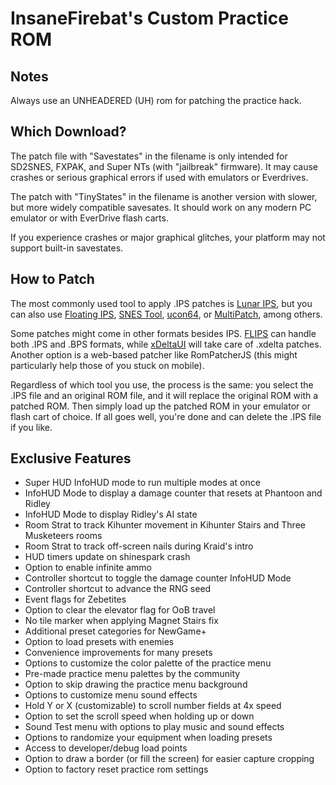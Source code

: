 # InsaneFirebat's Custom Practice ROM

## Notes

Always use an UNHEADERED (UH) rom for patching the practice hack.

## Which Download?

The patch file with "Savestates" in the filename is only intended for SD2SNES, FXPAK, and Super NTs (with "jailbreak" firmware). It may cause crashes or serious graphical errors if used with emulators or Everdrives.

The patch with "TinyStates" in the filename is another version with slower, but more widely compatible savesates. It should work on any modern PC emulator or with EverDrive flash carts.

If you experience crashes or major graphical glitches, your platform may not support built-in savestates.

## How to Patch

The most commonly used tool to apply .IPS patches is [Lunar IPS](http://fusoya.eludevisibility.org/lips/), but you can also use [Floating IPS](https://www.romhacking.net/utilities/1040/), [SNES Tool](http://www.romhacking.net/utilities/18/), [ucon64](http://ucon64.sourceforge.net/), or [MultiPatch](http://projects.sappharad.com/tools/multipatch.html), among others.

Some patches might come in other formats besides IPS. [FLIPS](https://www.romhacking.net/utilities/1040/) can handle both .IPS and .BPS formats, while [xDeltaUI](https://www.romhacking.net/utilities/598/) will take care of .xdelta patches. Another option is a web-based patcher like RomPatcherJS (this might particularly help those of you stuck on mobile).

Regardless of which tool you use, the process is the same: you select the .IPS file and an original ROM file, and it will replace the original ROM with a patched ROM. Then simply load up the patched ROM in your emulator or flash cart of choice. If all goes well, you're done and can delete the .IPS file if you like.

## Exclusive Features

* Super HUD InfoHUD mode to run multiple modes at once
* InfoHUD Mode to display a damage counter that resets at Phantoon and Ridley
* InfoHUD Mode to display Ridley's AI state
* Room Strat to track Kihunter movement in Kihunter Stairs and Three Musketeers rooms
* Room Strat to track off-screen nails during Kraid's intro
* HUD timers update on shinespark crash
* Option to enable infinite ammo
* Controller shortcut to toggle the damage counter InfoHUD Mode
* Controller shortcut to advance the RNG seed
* Event flags for Zebetites
* Option to clear the elevator flag for OoB travel
* No tile marker when applying Magnet Stairs fix
* Additional preset categories for NewGame+
* Option to load presets with enemies
* Convenience improvements for many presets
* Options to customize the color palette of the practice menu
* Pre-made practice menu palettes by the community
* Option to skip drawing the practice menu background
* Options to customize menu sound effects
* Hold Y or X (customizable) to scroll number fields at 4x speed
* Option to set the scroll speed when holding up or down
* Sound Test menu with options to play music and sound effects
* Options to randomize your equipment when loading presets
* Access to developer/debug load points
* Option to draw a border (or fill the screen) for easier capture cropping
* Option to factory reset practice rom settings
